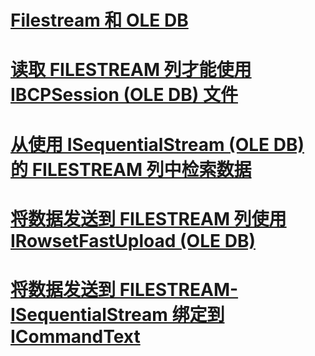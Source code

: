 # [Filestream 和 OLE DB](filestream-and-ole-db.md)
# [读取 FILESTREAM 列才能使用 IBCPSession (OLE DB) 文件](read-a-filestream-column-to-file-using-ibcpsession-ole-db.md)
# [从使用 ISequentialStream (OLE DB) 的 FILESTREAM 列中检索数据](retrieve-data-from-a-filestream-column-using-isequentialstream-ole-db.md)
# [将数据发送到 FILESTREAM 列使用 IRowsetFastUpload (OLE DB)](send-data-to-a-filestream-column-using-irowsetfastupload-ole-db.md)
# [将数据发送到 FILESTREAM-ISequentialStream 绑定到 ICommandText](send-data-to-filestream-isequentialstream-bound-to-icommandtext.md)
